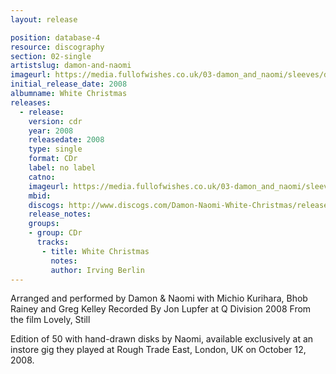 ```yaml
---
layout: release

position: database-4
resource: discography
section: 02-single
artistslug: damon-and-naomi
imageurl: https://media.fullofwishes.co.uk/03-damon_and_naomi/sleeves/damon-and-naomi-white-christmas.jpg
initial_release_date: 2008
albumname: White Christmas
releases:
  - release:
    version: cdr
    year: 2008
    releasedate: 2008
    type: single
    format: CDr
    label: no label
    catno:
    imageurl: https://media.fullofwishes.co.uk/03-damon_and_naomi/sleeves/damon-and-naomi-white-christmas.jpg
    mbid:
    discogs: http://www.discogs.com/Damon-Naomi-White-Christmas/release/1494673master/434581
    release_notes:
    groups:
    - group: CDr
      tracks:
       - title: White Christmas
         notes:
         author: Irving Berlin
---
```

Arranged and performed by Damon & Naomi with Michio Kurihara, Bhob Rainey and Greg Kelley
Recorded By Jon Lupfer at Q Division 2008
From the film Lovely, Still

Edition of 50 with hand-drawn disks by Naomi, available exclusively at an instore gig they played at Rough Trade East, London, UK on October 12, 2008.
